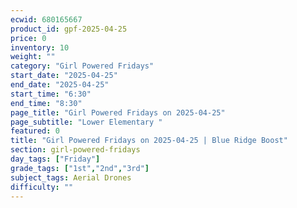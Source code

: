 ```yaml
---
ecwid: 680165667
product_id: gpf-2025-04-25
price: 0
inventory: 10
weight: ""
category: "Girl Powered Fridays"
start_date: "2025-04-25"
end_date: "2025-04-25"
start_time: "6:30"
end_time: "8:30"
page_title: "Girl Powered Fridays on 2025-04-25"
page_subtitle: "Lower Elementary "
featured: 0
title: "Girl Powered Fridays on 2025-04-25 | Blue Ridge Boost"
section: girl-powered-fridays
day_tags: ["Friday"]
grade_tags: ["1st","2nd","3rd"]
subject_tags: Aerial Drones
difficulty: ""
---
```


